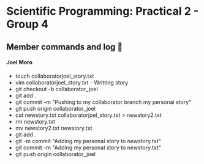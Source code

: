 # Scientific Programming: Practical 2 - Group 4

## Member commands and log :dizzy:

#### Joel Moro

 * touch collaboratorjoel_story.txt 
 * vim collaboratorjoel_story.txt - Writting story 
 * git checkout -b collaborator_joel 
 * git add . 
 * git commit -m "Pushing to my collaborator branch my personal story" 
 * git push origin collaborator_joel 
 * cat newstory.txt collaboratorjoel_story.txt > newstory2.txt
 * rm newstory.txt
 * mv newstory2.txt newstory.txt
 * git add .
 * git -m commit "Adding my personal story to newstory.txt"
 * git commit -m "Adding my personal story to newstory.txt"
 * git push origin collaborator_joel
